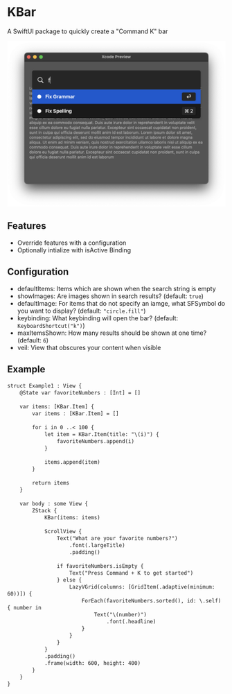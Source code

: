# KBar

A SwiftUI package to quickly create a "Command K" bar

![Example Image](https://raw.githubusercontent.com/Nosrac/KBar/main/Images/Example.png)

## Features
- Override features with a configuration
- Optionally intialize with isActive Binding<Bool>

## Configuration
- defaultItems: Items which are shown when the search string is empty
- showImages: Are images shown in search results? (default: `true`)
- defaultImage: For items that do not specify an iamge, what SFSymbol do you want to display? (default: `"circle.fill"`)
- keybinding: What keybinding will open the bar? (default: `KeyboardShortcut("k")`) 
- maxItemsShown: How many results should be shown at one time? (default: `6`)
- veil: View that obscures your content when visible

## Example
```
struct Example1 : View {
	@State var favoriteNumbers : [Int] = []

	var items: [KBar.Item] {
		var items : [KBar.Item] = []

		for i in 0 ..< 100 {
			let item = KBar.Item(title: "\(i)") {
				favoriteNumbers.append(i)
			}

			items.append(item)
		}

		return items
	}

	var body : some View {
		ZStack {
			KBar(items: items)

			ScrollView {
				Text("What are your favorite numbers?")
					.font(.largeTitle)
					.padding()

				if favoriteNumbers.isEmpty {
					Text("Press Command + K to get started")
				} else {
					LazyVGrid(columns: [GridItem(.adaptive(minimum: 60))]) {
						ForEach(favoriteNumbers.sorted(), id: \.self) { number in
							Text("\(number)")
								.font(.headline)
						}
					}
				}
			}
			.padding()
			.frame(width: 600, height: 400)
		}
	}
}
```
